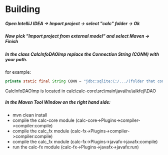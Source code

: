 # Building

##### Open IntelliJ IDEA -> Import project -> select "calc" folder -> Ok

##### Now pick "Import project from external model" and select Maven -> Finish

##### In the class CalcInfoDAOImp replace the Connection String (CONN) with your path.

for example:

```java
private static final String CONN = "jdbc:sqlite:C:/.../(folder that contains the project)/calc/calc-core/calc.db"
```

CalcInfoDAOImp is located in calc\calc-core\src\main\java\hu\alkfejl\DAO

##### In the Maven Tool Window on the right hand side:

- mvn clean install
- compile the calc-core module (calc-core->Plugins->compiler->compiler:compile)
- compile the calc_fx module (calc-fx->Plugins->compiler->compiler:compile)
- compile the calc_fx module (calc-fx->Plugins->javafx->javafx:compile)
- run the calc-fx module (calc-fx->Plugins->javafx->javafx:run)